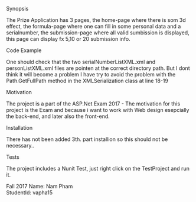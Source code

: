 Synopsis

The Prize Application has 3 pages, the home-page where there is som 3d effect, the formula-page where one can fill in some personal data and a serialnumber, the submission-page where all valid sumbission is displayed, this page can display fx 5,10 or 20 submission info.

Code Example

One should check that the two serialNumberListXML.xml and personListXML.xml files are pointen at the correct directory path. But I dont think it will become a problem I have try to avoid the problem with the Path.GetFullPath method in the XMLSerialization class at line 18-19

Motivation

The project is a part of the ASP.Net Exam 2017 - The motivation for this project is the Exam and because i want to work with Web design esepcially the back-end, and later also the front-end.

Installation

There has not been added 3th. part installion so this should not be necessary..


Tests

The project includes a Nunit Test, just right click on the TestProject and run it.

Fall 2017 
Name: Nam Pham  
StudentId: vapha15

